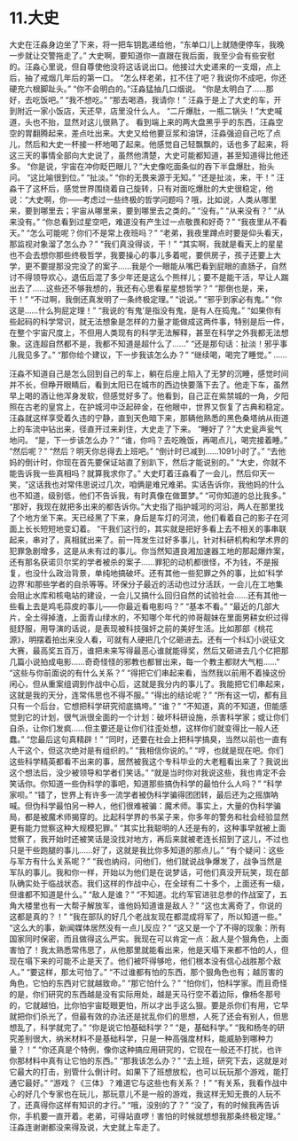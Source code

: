 # 11.大史

大史在汪淼身边坐了下来，将一把车钥匙递给他，“东单口儿上就随便停车，我晚一步就让交警拖走了。”
大史啊，要知道你一直跟在我后面，我至少会有些安慰的。汪淼心里说，但自尊使他没将这话说出口。他接过大史递来的一支烟，点上后，抽了戒烟几年后的第一口。
“怎么样老弟，扛不住了吧？我说你不成吧，你还硬充六根脚趾头。”
“你不会明白的。”汪淼猛抽几口烟说。
“你是太明白了……那好，去吃饭吧。”
“我不想吃。”
“那去喝酒，我请你！”
汪淼于是上了大史的车，开到附近一家小饭店，天还早，店里没什么人。
“二斤爆肚，一瓶二锅头！”大史喊道，头也不抬，显然对这儿很熟了。
看到端上来的两大盘黑乎乎的东西，汪淼空空的胃翻腾起来，差点吐出来。大史又给他要豆浆和油饼，汪淼强迫自己吃了点儿，然后和大史一杯接一杯地喝了起来。他感觉自己轻飘飘的，话也多了起来，将这三天的事情全部向大史说了，虽然他清楚，大史可能都知道，甚至知道得比他还多。
“你是说，宇宙在冲你眨巴眼儿？”大史像吃面条似的吞下半盘爆肚，抬头问。
“这比喻很到位。”
“扯淡。”
“你的无畏来源于无知。”
“还是扯淡，来，干！”
汪淼干了这杯后，感觉世界围绕着自己旋转，只有对面吃爆肚的大史很稳定，他说：“大史啊，你——考虑过一些终极的哲学问题吗？哦，比如说，人类从哪里来，要到哪里去；宇宙从哪里来，要到哪里去之类的。”
“没有。”
“从来没有？”
“从来没有。”
“你总看到过星空吧，难道没有产生过一点敬畏和好奇？”
“我夜里从不看天。”
“怎么可能呢？你们不是常上夜班吗？”
“老弟，我夜里蹲点时要是仰头看天，那监视对象溜了怎么办？”
“我们真没得谈，干！”
“其实啊，我就是看天上的星星也不会去想你那些终极哲学，我要操心的事儿多着呢，要供房子，孩子还要上大学，更不要提那没完没了的案子……我是个一眼能从嘴巴看到屁眼的直肠子，自然讨不得领导欢心，退伍后混了多少年还是这么个熊样儿；要不是能干活，早让人踹出去了……这些还不够我想的，我还有心思看星星想哲学？”
“那倒也是，来，干！”
“不过啊，我倒还真发明了一条终极定理。”
“说说。”
“邪乎到家必有鬼。”
“你这是……什么狗屁定理！”
“我说的‘有鬼’是指没有鬼，是有人在捣鬼。”
“如果你有些起码的科学常识，就无法想象是怎样的力量才能做成这两件事，特别是后一件，在整个宇宙尺度上，不但用人类现有的科学无法解释，甚至在科学之外我都无法想象。这连超自然都不是，我都不知道是超什么了……”
“还是那句话：扯淡！邪乎事儿我见多了。”
“那你给个建议，下一步我该怎么办？”
“继续喝，喝完了睡觉。”
……

汪淼不知道自己是怎么回到自己的车上，躺在后座上陷入了无梦的沉睡，感觉时间并不长，但睁开眼睛后，看到太阳已在城市的西边快要落下去了。他走下车，虽然早上喝的酒让他浑身发软，但感觉好多了。他看到，自己正在紫禁城的一角，夕阳照在古老的皇宫上，在护城河中泛起碎金，在他眼中，世界又恢复了古典和稳定。汪淼就这样享受着久违的宁静，直到天色暗下来，那辆他熟悉的黑色桑塔纳从街道上的车流中钻出来，径直开过来刹住，大史走了下来。
“睡好了？”大史瓮声瓮气地问。
“是，下一步该怎么办？”
“谁，你吗？去吃晚饭，再喝点儿，喝完接着睡。”
“然后呢？”
“然后？明天你总得去上班吧。”
“倒计时已减到……1091小时了。”
“去他妈的倒计时，你现在首先要保证站直了别趴下，然后才能说别的。”
“大史，你就不能告诉我一些真相吗？就算我求你了。”
大史盯着汪淼看了一会儿，然后仰天一笑，“这话我也对常伟思说过几次，咱俩是难兄难弟。实话告诉你，我他妈的什么也不知道，级别低，他们不告诉我，有时真像在做噩梦。”
“可你知道的总比我多。”
“那好，我现在就把多出来的都告诉你。”大史指了指护城河的河沿，两人在那里找了个地方坐下来。天已经黑了下来，身后是车灯的河流，他们看着自己的影子在河面上长长短短地变幻着。
“干我们这行的，其实就是把好多看上去不相关的事串联起来，串对了，真相就出来了。前一阵发生过好多事儿，针对科研机构和学术界的犯罪急剧增多，这是从未有过的事儿。你当然知道良湘加速器工地的那起爆炸案，还有那名获诺贝尔奖的学者被杀的案子……罪犯的动机都很怪，不为钱，不是报复，也没什么政治背景，单纯地搞破坏。还有其他一些犯罪之外的事，比如‘科学边界’和那些学者的自杀等等。环保分子最近的活动也过分活跃，一会儿在工地集会阻止水库和核电站的建设，一会儿又搞什么回归自然的试验社会……还有其他一些看上去是鸡毛蒜皮的事儿——你最近看电影吗？”
“基本不看。”
“最近的几部大片，全土得掉渣，上面青山绿水的，不知哪个年代的帅哥靓妹在里面男耕女织过得挺舒服，用导演的话说，是表现被科技强奸之前的美好生活。比如那部《桃花源》，明摆着拍出来没人看，可就有人硬把几个亿砸进去。还有一个科幻小说征文大赛，最高奖五百万，谁把未来写得最恶心谁就能得奖，然后又砸进去几个亿把那几篇小说拍成电影……奇奇怪怪的邪教也都冒出来，每一个教主都财大气粗……”
“这些与你前面说的有什么关系？”
“得把它们串起来看，当然我以前用不着操这份闲心，但从重案组调到作战中心后，这就是我分内的事儿了。我能把它们串起来，这就是我的天分，连常伟思也不得不服。”
“得出的结论呢？”
“所有这一切，都有且只有一个后台，它想把科学研究彻底搞垮。”
“谁？”
“不知道，真的不知道，但能感觉到它的计划，很气派很全面的一个计划：破坏科研设施，杀害科学家；或让你们自杀，让你们发疯……但主要还是让你们往歪处想，这样你们就变得比一般人还蠢。”
“您最后这句真精辟！”
“同时，还要在社会上把科学搞臭，当然以前也一直有人干这个，但这次绝对是有组织的。”
“我相信你说的。”
“哼，也就是现在吧。你们这些科学精英都看不出来的事，居然被我这个专科毕业的大老粗看出来了？我说出这个想法后，没少被领导和学者们笑话。”
“就是当时你对我说这些，我也肯定不会笑话你。你知道一些伪科学的事吧，知道那些搞伪科学的最怕什么人吗？”
“科学家呗。”
“错了，世界上有许多一流学者被伪科学骗得团团转，最后还为之摇旗呐喊。但伪科学最怕另一种人，他们很难被骗：魔术师。事实上，大量的伪科学骗局，都是被魔术师揭穿的。比起科学界的书呆子来，你多年的警务和社会经验显然更有能力觉察这种大规模犯罪。”
“其实比我聪明的人还是有的，这种事早就被上面觉察了，我开始时还被笑话是没找对地方，再后来就被老连长招到了这儿，不过也只是干些跑腿的事儿……好了，这就是我比你多知道的那点儿。”
“有个疑问：这些与军方有什么关系呢？”
“我也纳闷，问他们，他们就说战争爆发了，战争当然是军队的事儿。我和你一样，开始以为他们是在说梦话，可他们真没开玩笑，现在部队确实处于临战状态。我们这样的作战中心，在全球有二十多个，上面还有一级，但谁都不知道是什么。”
“敌人是谁？”
“不知道。北约军官进驻总参的作战室了，五角大楼里也有一大帮子解放军，谁他妈知道谁是敌人？”
“这也太离奇了，你说的这都是真的？！”
“我在部队的好几个老战友现在都混成将军了，所以知道一些。”
“这么大的事，新闻媒体居然没有一点儿反应？”
“这又是一个了不得的现象：所有国家同时保密，而且做得这么严实。我现在可以肯定一点：敌人是个狠角色，上面害怕了！我太熟悉常伟思了，从他那里就能看出来，他是天塌下来都不怕的人，但现在塌下来的可能不止是天了。他们被吓得够呛，他们根本没有信心战胜那个敌人。”
“要这样，那太可怕了。”
“不过谁都有怕的东西，那个狠角色也有；越厉害的角色，它怕的东西对它就越致命。”
“那它怕什么？”
“怕你们，怕科学家。而且奇怪的是，你们研究的东西越是没有实际用处，越是天马行空不着边际，像杨冬那号的，它就越怕，比你怕宇宙眨眼更怕，所以才出手这么狠。要是杀你们有用，它早就把你们杀光了，但最有效的办法还是扰乱你们的思想，人死了还会有别人，但思想乱了，科学就完了。”
“你是说它怕基础科学？”
“是，基础科学。”
“我和杨冬的研究差别很大，纳米材料不是基础科学，只是一种高强度材料，能威胁到哪种力量？！”
“你还真是个特例，像你这种搞应用研究的，它现在一般还不打扰，也许你那材料中真有让它怕的东西。”
“那我该怎么办？”
“去上班，研究下去，这就是对它最大的打击，别管什么倒计时。如果下了班想放松，也可以玩玩那个游戏，能打通它最好。”
“游戏？《三体》？难道它与这些也有关系？！”
“有关系，我看作战中心的好几个专家也在玩儿，那玩意儿不是一般的游戏，我这样无知无畏的人玩不了，还真得你这样有知识的才行。”
“哦，没别的了？”
“没了，有的时候我再告诉你，手机要一直开着。老弟，可得站直啰！害怕的时候就想想我那条终极定理。”
汪淼连谢谢都没来得及说，大史就上车走了。
